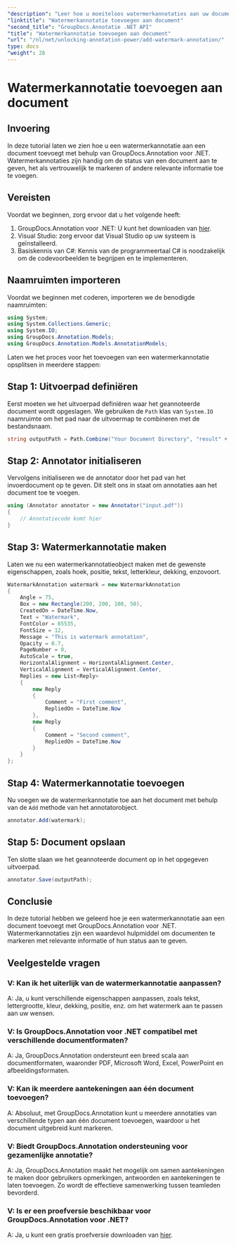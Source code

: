 ```yaml
---
"description": "Leer hoe u moeiteloos watermerkannotaties aan uw documenten kunt toevoegen met GroupDocs.Annotation voor .NET. Verbeter de helderheid en beveiliging van uw documenten."
"linktitle": "Watermerkannotatie toevoegen aan document"
"second_title": "GroupDocs.Annotatie .NET API"
"title": "Watermerkannotatie toevoegen aan document"
"url": "/nl/net/unlocking-annotation-power/add-watermark-annotation/"
type: docs
"weight": 28
---
```


# Watermerkannotatie toevoegen aan document

## Invoering
In deze tutorial laten we zien hoe u een watermerkannotatie aan een document toevoegt met behulp van GroupDocs.Annotation voor .NET. Watermerkannotaties zijn handig om de status van een document aan te geven, het als vertrouwelijk te markeren of andere relevante informatie toe te voegen.

## Vereisten

Voordat we beginnen, zorg ervoor dat u het volgende heeft:

1. GroupDocs.Annotation voor .NET: U kunt het downloaden van [hier](https://releases.groupdocs.com/annotation/net/).
2. Visual Studio: zorg ervoor dat Visual Studio op uw systeem is geïnstalleerd.
3. Basiskennis van C#: Kennis van de programmeertaal C# is noodzakelijk om de codevoorbeelden te begrijpen en te implementeren.

## Naamruimten importeren

Voordat we beginnen met coderen, importeren we de benodigde naamruimten:

```csharp
using System;
using System.Collections.Generic;
using System.IO;
using GroupDocs.Annotation.Models;
using GroupDocs.Annotation.Models.AnnotationModels;
```

Laten we het proces voor het toevoegen van een watermerkannotatie opsplitsen in meerdere stappen:

## Stap 1: Uitvoerpad definiëren

Eerst moeten we het uitvoerpad definiëren waar het geannoteerde document wordt opgeslagen. We gebruiken de `Path` klas van `System.IO` naamruimte om het pad naar de uitvoermap te combineren met de bestandsnaam.

```csharp
string outputPath = Path.Combine("Your Document Directory", "result" + Path.GetExtension("input.pdf"));
```

## Stap 2: Annotator initialiseren

Vervolgens initialiseren we de annotator door het pad van het invoerdocument op te geven. Dit stelt ons in staat om annotaties aan het document toe te voegen.

```csharp
using (Annotator annotator = new Annotator("input.pdf"))
{
    // Annotatiecode komt hier
}
```

## Stap 3: Watermerkannotatie maken

Laten we nu een watermerkannotatieobject maken met de gewenste eigenschappen, zoals hoek, positie, tekst, letterkleur, dekking, enzovoort.

```csharp
WatermarkAnnotation watermark = new WatermarkAnnotation
{
    Angle = 75,
    Box = new Rectangle(200, 200, 100, 50),
    CreatedOn = DateTime.Now,
    Text = "Watermark",
    FontColor = 65535,
    FontSize = 12,
    Message = "This is watermark annotation",
    Opacity = 0.7,
    PageNumber = 0,
    AutoScale = true,
    HorizontalAlignment = HorizontalAlignment.Center,
    VerticalAlignment = VerticalAlignment.Center,
    Replies = new List<Reply>
    {
        new Reply
        {
            Comment = "First comment",
            RepliedOn = DateTime.Now
        },
        new Reply
        {
            Comment = "Second comment",
            RepliedOn = DateTime.Now
        }
    }
};
```

## Stap 4: Watermerkannotatie toevoegen

Nu voegen we de watermerkannotatie toe aan het document met behulp van de `Add` methode van het annotatorobject.

```csharp
annotator.Add(watermark);
```

## Stap 5: Document opslaan

Ten slotte slaan we het geannoteerde document op in het opgegeven uitvoerpad.

```csharp
annotator.Save(outputPath);
```

## Conclusie

In deze tutorial hebben we geleerd hoe je een watermerkannotatie aan een document toevoegt met GroupDocs.Annotation voor .NET. Watermerkannotaties zijn een waardevol hulpmiddel om documenten te markeren met relevante informatie of hun status aan te geven.

## Veelgestelde vragen

### V: Kan ik het uiterlijk van de watermerkannotatie aanpassen?

A: Ja, u kunt verschillende eigenschappen aanpassen, zoals tekst, lettergrootte, kleur, dekking, positie, enz. om het watermerk aan te passen aan uw wensen.

### V: Is GroupDocs.Annotation voor .NET compatibel met verschillende documentformaten?

A: Ja, GroupDocs.Annotation ondersteunt een breed scala aan documentformaten, waaronder PDF, Microsoft Word, Excel, PowerPoint en afbeeldingsformaten.

### V: Kan ik meerdere aantekeningen aan één document toevoegen?

A: Absoluut, met GroupDocs.Annotation kunt u meerdere annotaties van verschillende typen aan één document toevoegen, waardoor u het document uitgebreid kunt markeren.

### V: Biedt GroupDocs.Annotation ondersteuning voor gezamenlijke annotatie?

A: Ja, GroupDocs.Annotation maakt het mogelijk om samen aantekeningen te maken door gebruikers opmerkingen, antwoorden en aantekeningen te laten toevoegen. Zo wordt de effectieve samenwerking tussen teamleden bevorderd.

### V: Is er een proefversie beschikbaar voor GroupDocs.Annotation voor .NET?

A: Ja, u kunt een gratis proefversie downloaden van [hier](https://releases.groupdocs.com/).